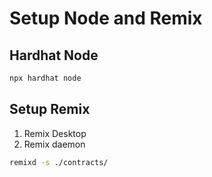 # Setup Node and Remix

## Hardhat Node

```sh
npx hardhat node
```

## Setup Remix

1. Remix Desktop
2. Remix daemon
```sh
remixd -s ./contracts/
```
